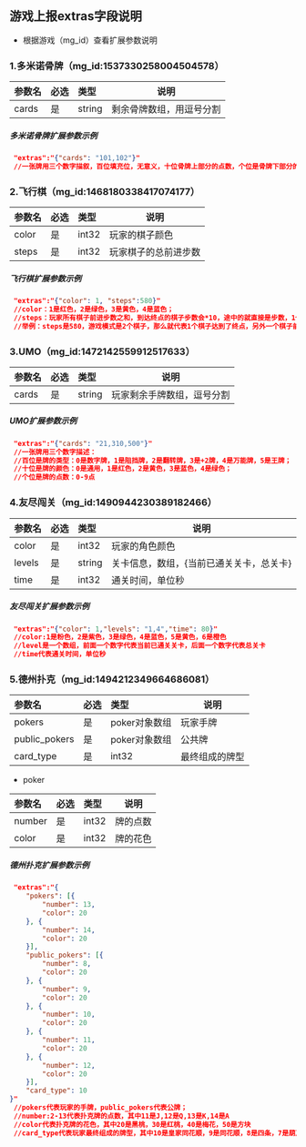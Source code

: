 ## 游戏上报extras字段说明
- 根据游戏（mg_id）查看扩展参数说明


### 1.多米诺骨牌（mg_id:1537330258004504578）
|参数名|必选|类型|说明|
|:----|:---|:-----|-----|
|cards |是 |string|剩余骨牌数组，用逗号分割|


##### 多米诺骨牌扩展参数示例
```json
 "extras":"{"cards": "101,102"}"
 //一张牌用三个数字描叙，百位填充位，无意义，十位骨牌上部分的点数，个位是骨牌下部分的点数
```

### 2.飞行棋（mg_id:1468180338417074177）
|参数名|必选|类型|说明|
|:----|:---|:-----|-----|
|color |是 |int32|玩家的棋子颜色|
|steps |是 |int32|玩家棋子的总前进步数|


##### 飞行棋扩展参数示例
```json
 "extras":"{"color": 1, "steps":580}"
 //color：1是红色，2是绿色，3是黄色，4是蓝色；
 //steps：玩家所有棋子前进步数之和，到达终点的棋子步数会*10，途中的就直接是步数，1个棋子达到终点的总步数为57；
 //举例：steps是580，游戏模式是2个棋子，那么就代表1个棋子达到了终点，另外一个棋子前进了10步
```


### 3.UMO（mg_id:1472142559912517633）
|参数名|必选|类型|说明|
|:----|:---|:-----|-----|
|cards |是 |string|玩家剩余手牌数组，逗号分割|


##### UMO扩展参数示例
```json
 "extras":"{"cards": "21,310,500"}"
 //一张牌用三个数字描述：
 //百位是牌的类型：0是数字牌，1是阻挡牌，2是翻转牌，3是+2牌，4是万能牌，5是王牌；
 //十位是牌的颜色：0是通用，1是红色，2是黄色，3是蓝色，4是绿色；
 //个位是牌的点数：0-9点
```


### 4.友尽闯关（mg_id:1490944230389182466）
|参数名|必选|类型|说明|
|:----|:---|:-----|-----|
|color |是 |int32|玩家的角色颜色|
|levels |是 |string|关卡信息，数组，{当前已通关关卡，总关卡}|
|time |是 |int32|通关时间，单位秒|


##### 友尽闯关扩展参数示例
```json
 "extras":"{"color": 1,"levels": "1,4","time": 80}"
 //color:1是粉色，2是紫色，3是绿色，4是蓝色，5是黄色，6是橙色
 //level是一个数组，前面一个数字代表当前已通关关卡，后面一个数字代表总关卡
 //time代表通关时间，单位秒
```


### 5.德州扑克（mg_id:1494212349664686081）
|参数名|必选|类型|说明|
|:----|:---|:-----|-----|
|pokers |是 |poker对象数组 |玩家手牌 |
|public_pokers |是 |poker对象数组 |公共牌 |
|card_type |是 |int32|最终组成的牌型|

- poker

|参数名|必选|类型|说明|
|:----|:---|:-----|-----|
|number |是 |int32|牌的点数|
|color |是 |int32|牌的花色|

##### 德州扑克扩展参数示例
```json
 "extras":"{
	"pokers": [{
		"number": 13,
		"color": 20
	}, {
		"number": 14,
		"color": 20
	}],
	"public_pokers": [{
		"number": 8,
		"color": 20
	}, {
		"number": 9,
		"color": 20
	}, {
		"number": 10,
		"color": 20
	}, {
		"number": 11,
		"color": 20
	}, {
		"number": 12,
		"color": 20
	}],
	"card_type": 10
}"
 //pokers代表玩家的手牌，public_pokers代表公牌；
 //number:2-13代表扑克牌的点数，其中11是J,12是Q,13是K,14是A
 //color代表扑克牌的花色，其中20是黑桃，30是红桃，40是梅花，50是方块
 //card_type代表玩家最终组成的牌型，其中10是皇家同花顺，9是同花顺，8是四条，7是葫芦，6是同花，5是顺子，4是三条，3是两对，2是一对，1是高牌，0是弃牌
```
